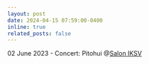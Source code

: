 ```yaml
---
layout: post
date: 2024-04-15 07:59:00-0400
inline: true
related_posts: false
---
```


02 June 2023 - Concert: Pitohui @[Salon IKSV](https://saloniksv.com/tr/arti-1-hafta-sonu-dry-cleaning-once-pitohui?tarih=20:30/02/06/2023)
